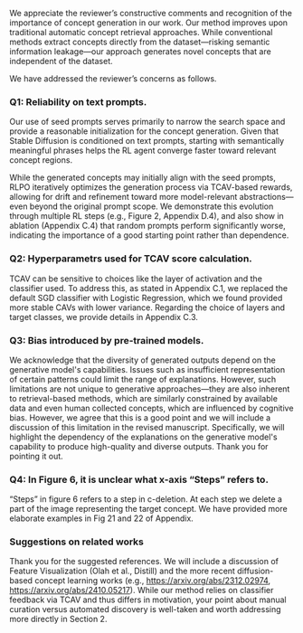 We appreciate the reviewer’s constructive comments and recognition of the importance of concept generation in our work. Our method improves upon traditional automatic concept retrieval approaches. While conventional methods extract concepts directly from the dataset—risking semantic information leakage—our approach generates novel concepts that are independent of the dataset.

We have addressed the reviewer’s concerns as follows.

### Q1: Reliability on text prompts.
Our use of seed prompts serves primarily to narrow the search space and provide a reasonable initialization for the concept generation. Given that Stable Diffusion is conditioned on text prompts, starting with semantically meaningful phrases helps the RL agent converge faster toward relevant concept regions. 

While the generated concepts may initially align with the seed prompts, RLPO iteratively optimizes the generation process via TCAV-based rewards, allowing for drift and refinement toward more model-relevant abstractions—even beyond the original prompt scope. We demonstrate this evolution through multiple RL steps (e.g., Figure 2, Appendix D.4), and also show in ablation (Appendix C.4) that random prompts perform significantly worse, indicating the importance of a good starting point rather than dependence.

### Q2: Hyperparametrs used for TCAV score calculation.
TCAV can be sensitive to choices like the layer of activation and the classifier used. To address this, as stated in Appendix C.1, we replaced the default SGD classifier with Logistic Regression, which we found provided more stable CAVs with lower variance. Regarding the choice of layers and target classes, we provide details in Appendix C.3.

### Q3: Bias introduced by pre-trained models.
We acknowledge that the diversity of generated outputs depend on the generative model's capabilities. Issues such as insufficient representation of certain patterns could limit the range of explanations. However, such limitations are not unique to generative approaches—they are also inherent to retrieval-based methods, which are similarly constrained by available data and even human collected concepts, which are influenced by cognitive bias. However, we agree that this is a good point and we will include a discussion of this limitation in the revised manuscript. Specifically, we will highlight the dependency of the explanations on the generative model's capability to produce high-quality and diverse outputs. Thank you for pointing it out.

### Q4: In Figure 6, it is unclear what x-axis “Steps” refers to.
“Steps” in figure 6 refers to a step in c-deletion. At each step we delete a part of the image representing the target concept. We have provided more elaborate examples in Fig 21 and 22 of Appendix.

### Suggestions on related works
Thank you for the suggested references. We will include a discussion of Feature Visualization (Olah et al., Distill) and the more recent diffusion-based concept learning works (e.g., https://arxiv.org/abs/2312.02974, https://arxiv.org/abs/2410.05217). While our method relies on classifier feedback via TCAV and thus differs in motivation, your point about manual curation versus automated discovery is well-taken and worth addressing more directly in Section 2.